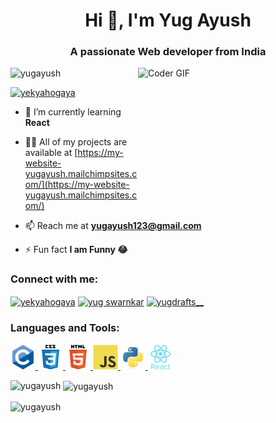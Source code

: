 <h1 align="center">Hi 👋, I'm Yug Ayush</h1>
<h3 align="center">A passionate Web developer from India</h3>
<img alt="Coder GIF" align="right" height=200 width=300 src="https://miro.medium.com/max/1360/0*7Q3yvSIv_t0ioJ-Z.gif" />



<p align="left"> <img src="https://komarev.com/ghpvc/?username=yugayush&label=Profile%20views&color=0e75b6&style=flat" alt="yugayush" /> </p>

<p align="left"> <a href="https://twitter.com/yekyahogaya" target="blank"><img src="https://img.shields.io/twitter/follow/yekyahogaya?logo=twitter&style=for-the-badge" alt="yekyahogaya" /></a> </p>

- 🌱 I’m currently learning **React**

- 👨‍💻 All of my projects are available at [https://my-website-yugayush.mailchimpsites.com/](https://my-website-yugayush.mailchimpsites.com/)

- 📫 Reach me at **yugayush123@gmail.com**

- ⚡ Fun fact **I am Funny 😂**

<h3 align="left">Connect with me:</h3>
<p align="left">
<a href="https://twitter.com/yekyahogaya" target="blank"><img align="center" src="https://raw.githubusercontent.com/rahuldkjain/github-profile-readme-generator/master/src/images/icons/Social/twitter.svg" alt="yekyahogaya" height="30" width="40" /></a>
<a href="https://linkedin.com/in/yug swarnkar" target="blank"><img align="center" src="https://raw.githubusercontent.com/rahuldkjain/github-profile-readme-generator/master/src/images/icons/Social/linked-in-alt.svg" alt="yug swarnkar" height="30" width="40" /></a>
<a href="https://instagram.com/yugdrafts__" target="blank"><img align="center" src="https://raw.githubusercontent.com/rahuldkjain/github-profile-readme-generator/master/src/images/icons/Social/instagram.svg" alt="yugdrafts__" height="30" width="40" /></a>
</p>

<h3 align="left">Languages and Tools:</h3>
<p align="left"> <a href="https://www.cprogramming.com/" target="_blank" rel="noreferrer"> <img src="https://raw.githubusercontent.com/devicons/devicon/master/icons/c/c-original.svg" alt="c" width="40" height="40"/> </a> <a href="https://www.w3schools.com/css/" target="_blank" rel="noreferrer"> <img src="https://raw.githubusercontent.com/devicons/devicon/master/icons/css3/css3-original-wordmark.svg" alt="css3" width="40" height="40"/> </a> <a href="https://www.w3.org/html/" target="_blank" rel="noreferrer"> <img src="https://raw.githubusercontent.com/devicons/devicon/master/icons/html5/html5-original-wordmark.svg" alt="html5" width="40" height="40"/> </a> <a href="https://developer.mozilla.org/en-US/docs/Web/JavaScript" target="_blank" rel="noreferrer"> <img src="https://raw.githubusercontent.com/devicons/devicon/master/icons/javascript/javascript-original.svg" alt="javascript" width="40" height="40"/> </a> <a href="https://www.python.org" target="_blank" rel="noreferrer"> <img src="https://raw.githubusercontent.com/devicons/devicon/master/icons/python/python-original.svg" alt="python" width="40" height="40"/> </a> <a href="https://reactjs.org/" target="_blank" rel="noreferrer"> <img src="https://raw.githubusercontent.com/devicons/devicon/master/icons/react/react-original-wordmark.svg" alt="react" width="40" height="40"/> </a> </p>

<p><img align="left" src="https://github-readme-stats.vercel.app/api/top-langs?username=yugayush&show_icons=true&locale=en&layout=compact" alt="yugayush" /></p>

<p>&nbsp;<img align="center" src="https://github-readme-stats.vercel.app/api?username=yugayush&show_icons=true&locale=en" alt="yugayush" /></p>

<p><img align="center" src="https://github-readme-streak-stats.herokuapp.com/?user=yugayush&" alt="yugayush" /></p>
